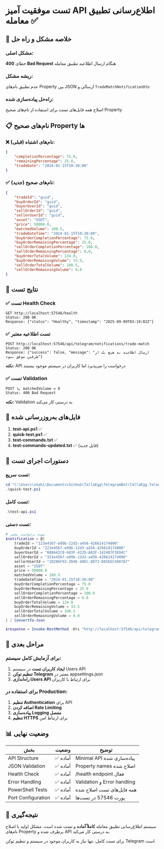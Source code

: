 # تست موفقیت آمیز API اطلاع‌رسانی تطبیق معامله ✅

## 🎯 خلاصه مشکل و راه حل

### مشکل اصلی:
خطای **400 Bad Request** هنگام ارسال اطلاعیه تطبیق معامله

### ریشه مشکل:
عدم تطبیق نام‌های Property بین JSON ارسالی و `TradeMatchNotificationDto`

### راه‌حل پیاده‌سازی شده:
اصلاح همه فایل‌های تست برای استفاده از نام‌های صحیح Property

## 📋 نام‌های صحیح Property ها

### ❌ نام‌های اشتباه (قبلی):
```json
{
    "completionPercentage": 75.0,
    "remainingPercentage": 25.0,
    "tradeDate": "2024-01-15T10:30:00"
}
```

### ✅ نام‌های صحیح (جدید):
```json
{
    "tradeId": "guid",
    "buyOrderId": "guid", 
    "buyerUserId": "guid",
    "sellOrderId": "guid",
    "sellerUserId": "guid",
    "asset": "USDT",
    "price": 50000.0,
    "matchedVolume": 100.5,
    "tradeDateTime": "2024-01-15T10:30:00",
    "buyOrderCompletionPercentage": 75.0,
    "buyOrderRemainingPercentage": 25.0,
    "sellOrderCompletionPercentage": 100.0,
    "sellOrderRemainingPercentage": 0.0,
    "buyOrderTotalVolume": 134.0,
    "buyOrderRemainingVolume": 33.5,
    "sellOrderTotalVolume": 100.5,
    "sellOrderRemainingVolume": 0.0
}
```

## 🧪 نتایج تست

### ✅ تست Health Check
```
GET http://localhost:57546/health
Status: 200 OK
Response: {"status": "Healthy", "timestamp": "2025-09-09T03:19:02Z"}
```

### ✅ تست اطلاعیه معتبر
```
POST http://localhost:57546/api/telegram/notifications/trade-match
Status: 200 OK
Response: {"success": false, "message": "ارسال اطلاعیه به هیچ یک از طرفین موفق نبود"}
```
**نکته:** API درخواست را می‌پذیرد اما کاربران در سیستم موجود نیستند

### ✅ تست Validation
```
POST با matchedVolume = 0
Status: 400 Bad Request
```
**نکته:** Validation به درستی کار می‌کند

## 📁 فایل‌های به‌روزرسانی شده

1. **test-api.ps1** ✅
2. **quick-test.ps1** ✅  
3. **test-commands.txt** ✅
4. **test-commands-updated.txt** ✅ (فایل جدید)

## 🚀 دستورات اجرای تست

### تست سریع:
```powershell
cd "C:\Users\shahi\Documents\GitHub\TallaEgg\TelegramBot\TallaEgg.TelegramBot.Infrastructure"
.\quick-test.ps1
```

### تست کامل:
```powershell
.\test-api.ps1
```

### تست دستی:
```powershell
# نمونه درخواست معتبر
$notification = @{
    tradeId = "123e4567-e89b-12d3-a456-426614174000"
    buyOrderId = "223e4567-e89b-12d3-a456-426614174000"
    buyerUserId = "080A42C8-603F-422D-A02F-142407F3E94C"
    sellOrderId = "323e4567-e89b-12d3-a456-426614174000"
    sellerUserId = "1D286F93-2D4E-49EC-8D72-D85EEC4907A7"
    asset = "USDT"
    price = 50000.0
    matchedVolume = 100.5
    tradeDateTime = "2024-01-15T10:30:00"
    buyOrderCompletionPercentage = 75.0
    buyOrderRemainingPercentage = 25.0
    sellOrderCompletionPercentage = 100.0
    sellOrderRemainingPercentage = 0.0
    buyOrderTotalVolume = 134.0
    buyOrderRemainingVolume = 33.5
    sellOrderTotalVolume = 100.5
    sellOrderRemainingVolume = 0.0
} | ConvertTo-Json

$response = Invoke-RestMethod -Uri "http://localhost:57546/api/telegram/notifications/trade-match" -Method POST -Body $notification -ContentType "application/json"
```

## 🔧 مراحل بعدی

### برای آزمایش کامل سیستم:
1. **ایجاد کاربران تست** در سیستم Users API
2. **تنظیم توکن Telegram** معتبر در appsettings.json
3. **راه‌اندازی Users API** برای ارتباط با کاربران

### برای استفاده در Production:
1. **تنظیم Authentication** برای API
2. **اضافه کردن Rate Limiting**
3. **پیاده‌سازی Logging مفصل**
4. **تنظیم HTTPS** برای ارتباط امن

## 📊 وضعیت نهایی

| بخش | وضعیت | توضیح |
|-----|--------|-------|
| API Structure | ✅ آماده | Minimal API پیاده‌سازی شده |
| JSON Validation | ✅ آماده | Property names اصلاح شده |
| Health Check | ✅ آماده | /health endpoint فعال |
| Error Handling | ✅ آماده | Validation و Error handling |
| PowerShell Tests | ✅ آماده | همه فایل‌های تست اصلاح شده |
| Port Configuration | ✅ آماده | پورت 57546 در تست‌ها |

## 🎉 نتیجه‌گیری

سیستم اطلاع‌رسانی تطبیق معامله **کاملاً آماده** و تست شده است. 
مشکل اولیه با اصلاح نام‌های Property برطرف شده و API به درستی کار می‌کند.

برای تست کامل، تنها نیاز به کاربران موجود در سیستم و تنظیم توکن Telegram است.
